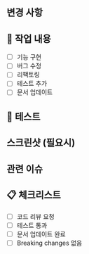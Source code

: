 ## 변경 사항
<!-- 변경된 내용을 간단히 설명해주세요 -->

## 🔧 작업 내용
- [ ] 기능 구현
- [ ] 버그 수정
- [ ] 리팩토링
- [ ] 테스트 추가
- [ ] 문서 업데이트

## 🧪 테스트
<!-- 테스트 방법 및 결과를 설명해주세요 -->

## 스크린샷 (필요시)
<!-- UI 변경사항이 있다면 첨부해주세요 -->

## 관련 이슈
<!-- Closes #123 -->

## 📋 체크리스트
- [ ] 코드 리뷰 요청
- [ ] 테스트 통과
- [ ] 문서 업데이트 완료
- [ ] Breaking changes 없음
